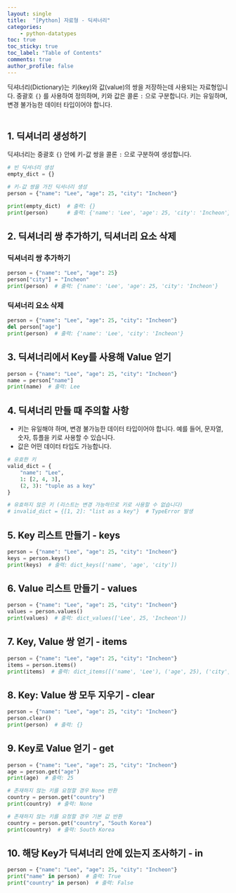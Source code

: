 ```yaml
---
layout: single
title:  "[Python] 자료형 - 딕셔너리"
categories: 
    - python-datatypes
toc: true
toc_sticky: true
toc_label: "Table of Contents"
comments: true
author_profile: false
---
```




딕셔너리(Dictionary)는 키(key)와 값(value)의 쌍을 저장하는데 사용되는 자료형입니다. 중괄호 `{}` 를 사용하여 정의하며, 키와 값은 콜론 `:` 으로 구분합니다. 키는 유일하며, 변경 불가능한 데이터 타입이어야 합니다.
<br><br>

## 1. 딕셔너리 생성하기

딕셔너리는 중괄호 `{}` 안에 키-값 쌍을 콜론 `:` 으로 구분하여 생성합니다.

```python
# 빈 딕셔너리 생성
empty_dict = {}

# 키-값 쌍을 가진 딕셔너리 생성
person = {"name": "Lee", "age": 25, "city": "Incheon"}

print(empty_dict)  # 출력: {}
print(person)      # 출력: {'name': 'Lee', 'age': 25, 'city': 'Incheon'}
```

## 2. 딕셔너리 쌍 추가하기, 딕셔너리 요소 삭제

### 딕셔너리 쌍 추가하기

```python
person = {"name": "Lee", "age": 25}
person["city"] = "Incheon"
print(person)  # 출력: {'name': 'Lee', 'age': 25, 'city': 'Incheon'}
```

### 딕셔너리 요소 삭제

```python
person = {"name": "Lee", "age": 25, "city": "Incheon"}
del person["age"]
print(person)  # 출력: {'name': 'Lee', 'city': 'Incheon'}
```

## 3. 딕셔너리에서 Key를 사용해 Value 얻기

```python
person = {"name": "Lee", "age": 25, "city": "Incheon"}
name = person["name"]
print(name)  # 출력: Lee
```

## 4. 딕셔너리 만들 때 주의할 사항
- 키는 유일해야 하며, 변경 불가능한 데이터 타입이어야 합니다. 예를 들어, 문자열, 숫자, 튜플을 키로 사용할 수 있습니다.
- 값은 어떤 데이터 타입도 가능합니다.

```python
# 유효한 키
valid_dict = {
    "name": "Lee",
    1: [2, 4, 3],
    (2, 3): "tuple as a key"
}

# 유효하지 않은 키 (리스트는 변경 가능하므로 키로 사용할 수 없습니다)
# invalid_dict = {[1, 2]: "list as a key"}  # TypeError 발생
```

## 5. Key 리스트 만들기 - keys

```python
person = {"name": "Lee", "age": 25, "city": "Incheon"}
keys = person.keys()
print(keys)  # 출력: dict_keys(['name', 'age', 'city'])
```

## 6. Value 리스트 만들기 - values

```python
person = {"name": "Lee", "age": 25, "city": "Incheon"}
values = person.values()
print(values)  # 출력: dict_values(['Lee', 25, 'Incheon'])
```

## 7. Key, Value 쌍 얻기 - items

```python
person = {"name": "Lee", "age": 25, "city": "Incheon"}
items = person.items()
print(items)  # 출력: dict_items([('name', 'Lee'), ('age', 25), ('city', 'Incheon')])
```

## 8. Key: Value 쌍 모두 지우기 - clear

```python
person = {"name": "Lee", "age": 25, "city": "Incheon"}
person.clear()
print(person)  # 출력: {}
```

## 9. Key로 Value 얻기 - get

```python
person = {"name": "Lee", "age": 25, "city": "Incheon"}
age = person.get("age")
print(age)  # 출력: 25

# 존재하지 않는 키를 요청할 경우 None 반환
country = person.get("country")
print(country)  # 출력: None

# 존재하지 않는 키를 요청할 경우 기본 값 반환
country = person.get("country", "South Korea")
print(country)  # 출력: South Korea
```

## 10. 해당 Key가 딕셔너리 안에 있는지 조사하기 - in

```python
person = {"name": "Lee", "age": 25, "city": "Incheon"}
print("name" in person)  # 출력: True
print("country" in person)  # 출력: False
```